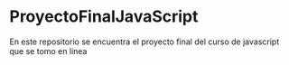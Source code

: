 # ProyectoFinalJavaScript
En este repositorio se encuentra el proyecto final del curso de javascript que se tomo en linea
